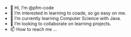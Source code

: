 - 👋 Hi, I’m @pfm-code
- 👀 I’m interested in learning to coade, so go easy on me. 
- 🌱 I’m currently learning Computer Science with Java.
- 💞️ I’m looking to collaborate on learning projects. 
- 📫 How to reach me ...

<!---
pfm-code/pfm-code is a ✨ special ✨ repository because its `README.md` (this file) appears on your GitHub profile.
You can click the Preview link to take a look at your changes.
--->
